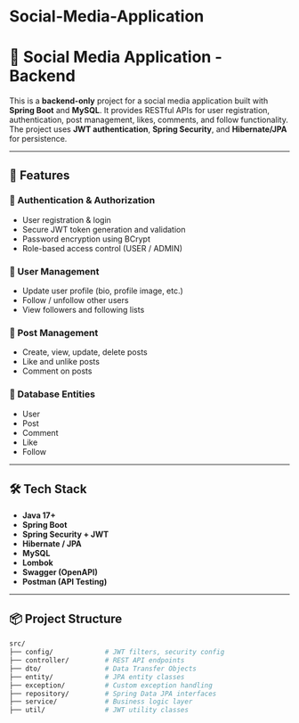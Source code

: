 # Social-Media-Application

# 📱 Social Media Application - Backend

This is a **backend-only** project for a social media application built with **Spring Boot** and **MySQL**. It provides RESTful APIs for user registration, authentication, post management, likes, comments, and follow functionality. The project uses **JWT authentication**, **Spring Security**, and **Hibernate/JPA** for persistence.

---

## 🚀 Features

### 🔐 Authentication & Authorization
- User registration & login
- Secure JWT token generation and validation
- Password encryption using BCrypt
- Role-based access control (USER / ADMIN)

### 👤 User Management
- Update user profile (bio, profile image, etc.)
- Follow / unfollow other users
- View followers and following lists

### 📝 Post Management
- Create, view, update, delete posts
- Like and unlike posts
- Comment on posts

### 📁 Database Entities
- User
- Post
- Comment
- Like
- Follow

---

## 🛠️ Tech Stack

- **Java 17+**
- **Spring Boot**
- **Spring Security + JWT**
- **Hibernate / JPA**
- **MySQL**
- **Lombok**
- **Swagger (OpenAPI)**
- **Postman (API Testing)**

---

## 📦 Project Structure

```bash
src/
├── config/             # JWT filters, security config
├── controller/         # REST API endpoints
├── dto/                # Data Transfer Objects
├── entity/             # JPA entity classes
├── exception/          # Custom exception handling
├── repository/         # Spring Data JPA interfaces
├── service/            # Business logic layer
├── util/               # JWT utility classes

